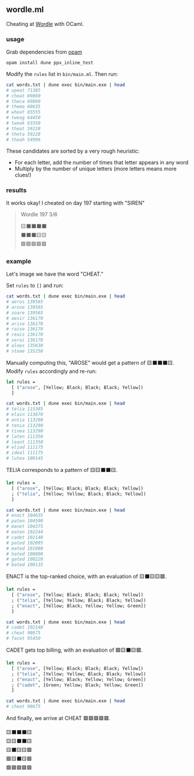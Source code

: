 ## wordle.ml

Cheating at [Wordle](https://www.powerlanguage.co.uk/wordle/) with OCaml.

### usage

Grab dependencies from [opam](https://opam.ocaml.org)

```sh
opam install dune ppx_inline_test
```

Modify the `rules` list in `bin/main.ml`. Then run:

```sh
cat words.txt | dune exec bin/main.exe | head
# upeat 71385
# cheat 69860
# theca 69860
# thema 68635
# wheat 65555
# tweag 64450
# tweak 63350
# theat 59228
# theta 59228
# theah 54996
```

These candidates are sorted by a very rough heuristic:
* For each letter, add the number of times that letter appears in any word
* Multiply by the number of unique letters (more letters means more clues!)

### results

It works okay! I cheated on day 197 starting with "SIREN"

> Wordle 197 3/6
>
> 🟨⬛⬛⬛⬛<br>
> ⬛⬛⬛🟨🟨<br>
> 🟩🟩🟩🟩🟩<br>

### example

Let's image we have the word "CHEAT."

Set `rules` to `[]` and run:

```sh
cat words.txt | dune exec bin/main.exe | head
# aeros 139565
# arose 139565
# soare 139565
# aesir 136170
# arise 136170
# raise 136170
# reais 136170
# serai 136170
# aloes 135630
# stoae 135250
```

Manually computing this, "AROSE" would get a pattern of 🟨⬛⬛⬛🟨. Modify `rules` accordingly and re-run:

```ocaml
let rules =
  [ ("arose", [Yellow; Black; Black; Black; Yellow])
  ]
```

```sh
cat words.txt | dune exec bin/main.exe | head
# telia 115385
# elain 113670
# entia 113290
# tenia 113290
# tinea 113290
# laten 111350
# leant 111350
# eliad 111175
# ideal 111175
# lutea 109145
```

TELIA corresponds to a pattern of 🟨🟨⬛⬛🟨.

```ocaml
let rules =
  [ ("arose", [Yellow; Black; Black; Black; Yellow])
  ; ("telia", [Yellow; Yellow; Black; Black; Yellow])
  ]
```

```sh
cat words.txt | dune exec bin/main.exe | head
# enact 104635
# paten 104590
# manet 104375
# eaten 102244
# cadet 102140
# pated 102095
# mated 101880
# hated 100800
# gated 100220
# bated 100135
```

ENACT is the top-ranked choice, with an evaluation of 🟨⬛🟨🟨🟩.

```ocaml
let rules =
  [ ("arose", [Yellow; Black; Black; Black; Yellow])
  ; ("telia", [Yellow; Yellow; Black; Black; Yellow])
  ; ("enact", [Yellow; Black; Yellow; Yellow; Green])
  ]
```

```sh
cat words.txt | dune exec bin/main.exe | head
# cadet 102140
# cheat 98675
# facet 95450
```

CADET gets top billing, with an evaluation of 🟩🟨⬛🟨🟩.

```ocaml
let rules =
  [ ("arose", [Yellow; Black; Black; Black; Yellow])
  ; ("telia", [Yellow; Yellow; Black; Black; Yellow])
  ; ("enact", [Yellow; Black; Yellow; Yellow; Green])
  ; ("cadet", [Green; Yellow; Black; Yellow; Green])
  ]
```

```sh
cat words.txt | dune exec bin/main.exe | head
# cheat 98675
```

And finally, we arrive at CHEAT 🟩🟩🟩🟩🟩.

🟨⬛⬛⬛🟨<br>
🟨🟨⬛⬛🟨<br>
🟨⬛🟨🟨🟩<br>
🟩🟨⬛🟨🟩<br>
🟩🟩🟩🟩🟩
